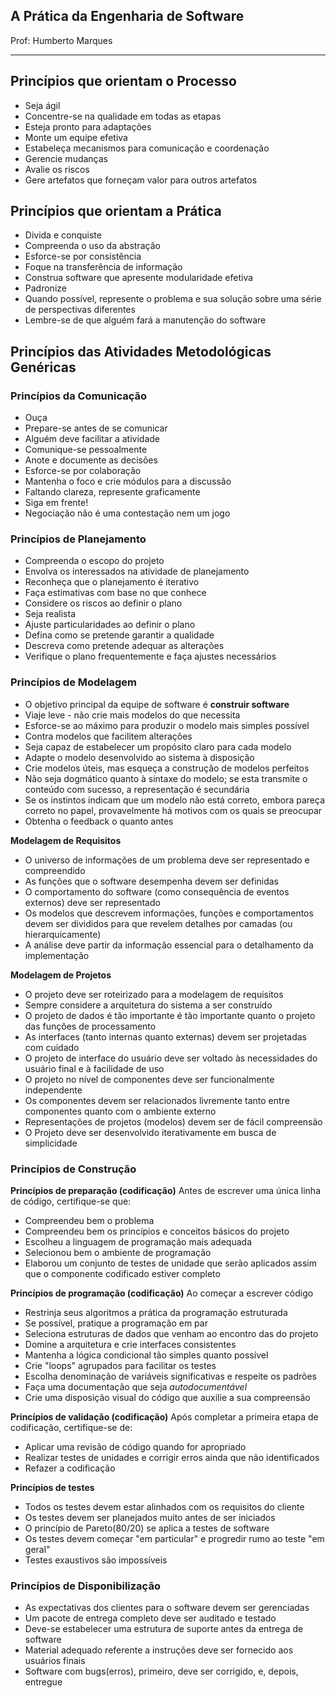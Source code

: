 ## A Prática da Engenharia de Software

Prof: Humberto Marques

----


## Princípios que orientam **o Processo**
- Seja ágil
- Concentre-se na qualidade em todas as etapas
- Esteja pronto para adaptações
- Monte um equipe efetiva
- Estabeleça mecanismos para comunicação e coordenação
- Gerencie mudanças
- Avalie os riscos
- Gere artefatos que forneçam valor para outros artefatos

## Princípios que orientam **a Prática**
- Divida e conquiste
- Compreenda o uso da abstração
- Esforce-se por consistência
- Foque na transferência de informação
- Construa software que apresente modularidade efetiva
- Padronize
- Quando possível, represente o problema e sua solução sobre uma série de perspectivas diferentes
- Lembre-se de que alguém fará a manutenção do software

## Princípios das Atividades Metodológicas Genéricas

### Princípios da Comunicação
- Ouça
- Prepare-se antes de se comunicar
- Alguém deve facilitar a atividade
- Comunique-se pessoalmente
- Anote e documente as decisões
- Esforce-se por colaboração
- Mantenha o foco e crie módulos para a discussão
- Faltando clareza, represente graficamente
- Siga em frente!
- Negociação não é uma contestação nem um jogo

### Princípios de Planejamento
- Compreenda o escopo do projeto
- Envolva os interessados na atividade de planejamento
- Reconheça que o planejamento é iterativo
- Faça estimativas com base no que conhece
- Considere os riscos ao definir o plano
- Seja realista
- Ajuste particularidades ao definir o plano
- Defina como se pretende garantir a qualidade
- Descreva como pretende adequar as alterações
- Verifique o plano frequentemente e faça ajustes necessários

### Princípios de Modelagem
- O objetivo principal da equipe de software é **construir software**
- Viaje leve - não crie mais modelos do que necessita
- Esforce-se ao máximo para produzir o modelo mais simples possível
- Contra modelos que facilitem alterações
- Seja capaz de estabelecer um propósito claro para cada modelo
- Adapte o modelo desenvolvido ao sistema à disposição
- Crie modelos úteis, mas esqueça a construção de modelos perfeitos
- Não seja dogmático quanto à sintaxe do modelo; se esta transmite o conteúdo com sucesso, a representação é secundária
- Se os instintos indicam que um modelo não está correto, embora pareça correto no papel, provavelmente há motivos com os quais se preocupar 
- Obtenha o feedback o quanto antes

**Modelagem de Requisitos**
- O universo de informações de um problema deve ser representado e compreendido
- As funções que o software desempenha devem ser definidas
- O comportamento do software (como consequência de eventos externos) deve ser representado
- Os modelos que descrevem informações, funções e comportamentos devem ser divididos para que revelem detalhes por camadas (ou hierarquicamente)
- A análise deve partir da informação essencial para o detalhamento da implementação

**Modelagem de Projetos**
- O projeto deve ser roteirizado para a modelagem de requisitos
- Sempre considere a arquitetura do sistema a ser construído
- O projeto de dados é tão importante é tão importante quanto o projeto das funções de processamento
- As interfaces (tanto internas quanto externas) devem ser projetadas com cuidado
- O projeto de interface do usuário deve ser voltado às necessidades do usuário final e à facilidade de uso
- O projeto no nível de componentes deve ser funcionalmente independente
- Os componentes devem ser relacionados livremente tanto entre componentes quanto com o ambiente externo
- Representações de projetos (modelos) devem ser de fácil compreensão
- O Projeto deve ser desenvolvido iterativamente em busca de simplicidade

### Princípios de Construção

**Princípios de preparação (codificação)**
Antes de escrever uma única linha de código, certifique-se que:
- Compreendeu bem o problema
- Compreendeu bem os princípios e conceitos básicos do projeto
- Escolheu a linguagem de programação mais adequada
- Selecionou bem o ambiente de programação
- Elaborou um conjunto de testes de unidade que serão aplicados assim que o componente codificado estiver completo

**Princípios de programação (codificação)**
Ao começar a escrever código
- Restrinja seus algoritmos a prática da programação estruturada
- Se possível, pratique a programação em par
- Seleciona estruturas de dados que venham ao encontro das do projeto
- Domine a arquitetura e crie interfaces consistentes
- Mantenha a lógica condicional tão simples quanto possível
- Crie "loops" agrupados para facilitar os testes
- Escolha denominação de variáveis significativas e respeite os padrões
- Faça uma documentação que seja *autodocumentável*
- Crie uma disposição visual do código que auxilie a sua compreensão

**Princípios de validação (codificação)**
Após completar a primeira etapa de codificação, certifique-se de:
- Aplicar uma revisão de código quando for apropriado
- Realizar testes de unidades e corrigir erros ainda que não identificados
- Refazer a codificação

**Princípios de testes**
- Todos os testes devem estar alinhados com os requisitos do cliente
- Os testes devem ser planejados muito antes de ser iniciados
- O princípio de Pareto(80/20) se aplica a testes de software
- Os testes devem começar "em particular" e progredir rumo ao teste "em geral"
- Testes exaustivos são impossíveis

### Princípios de Disponibilização
- As expectativas dos clientes para o software devem ser gerenciadas
- Um pacote de entrega completo deve ser auditado e testado
- Deve-se estabelecer uma estrutura de suporte antes da entrega de software
- Material adequado referente a instruções deve ser fornecido aos usuários finais
- Software com bugs(erros), primeiro, deve ser corrigido, e, depois, entregue

